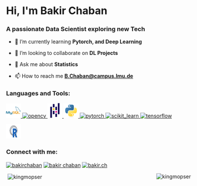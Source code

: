 <h1> Hi, I'm Bakir Chaban</h1>
<h3> A passionate Data Scientist exploring new Tech</h3>

- 🌱 I’m currently learning **Pytorch, and Deep Learning**

- 👯 I’m looking to collaborate on **DL Projects**

- 💬 Ask me about **Statistics**

- 📫 How to reach me **B.Chaban@campus.lmu.de**

  
<h3 align="left">Languages and Tools:</h3>
<p align="left"> <a href="https://www.mysql.com/" target="_blank" rel="noreferrer"> <img src="https://raw.githubusercontent.com/devicons/devicon/master/icons/mysql/mysql-original-wordmark.svg" alt="mysql" width="40" height="40"/> </a> <a href="https://opencv.org/" target="_blank" rel="noreferrer"> <img src="https://www.vectorlogo.zone/logos/opencv/opencv-icon.svg" alt="opencv" width="40" height="40"/> </a> <a href="https://pandas.pydata.org/" target="_blank" rel="noreferrer"> <img src="https://raw.githubusercontent.com/devicons/devicon/2ae2a900d2f041da66e950e4d48052658d850630/icons/pandas/pandas-original.svg" alt="pandas" width="40" height="40"/> </a> <a href="https://www.python.org" target="_blank" rel="noreferrer"> <img src="https://raw.githubusercontent.com/devicons/devicon/master/icons/python/python-original.svg" alt="python" width="40" height="40"/> </a> <a href="https://pytorch.org/" target="_blank" rel="noreferrer"> <img src="https://www.vectorlogo.zone/logos/pytorch/pytorch-icon.svg" alt="pytorch" width="40" height="40"/> </a> <a href="https://scikit-learn.org/" target="_blank" rel="noreferrer"> <img src="https://upload.wikimedia.org/wikipedia/commons/0/05/Scikit_learn_logo_small.svg" alt="scikit_learn" width="40" height="40"/> </a> <a href="https://www.tensorflow.org" target="_blank" rel="noreferrer"> <img src="https://www.vectorlogo.zone/logos/tensorflow/tensorflow-icon.svg" alt="tensorflow" width="40" height="40"/> </a> </p> <a> <img src="R.png" alt="R" width="40" height="40"/> </a> </p>

<h3 align="left">Connect with me:</h3>
<p align="left">
<a href="https://linkedin.com/in/bakirchaban" target="blank"><img align="center" src="https://raw.githubusercontent.com/rahuldkjain/github-profile-readme-generator/master/src/images/icons/Social/linked-in-alt.svg" alt="bakirchaban" height="30" width="40" /></a>
<a href="https://kaggle.com/bakirchaban" target="blank"><img align="center" src="https://raw.githubusercontent.com/rahuldkjain/github-profile-readme-generator/master/src/images/icons/Social/kaggle.svg" alt="bakir chaban" height="30" width="40" /></a>
<a href="https://instagram.com/bakir.ch" target="blank"><img align="center" src="https://raw.githubusercontent.com/rahuldkjain/github-profile-readme-generator/master/src/images/icons/Social/instagram.svg" alt="bakir.ch" height="30" width="40" /></a>
</p>


<p><img align="right" src="https://github-readme-stats.vercel.app/api/top-langs?username=kingmopser&show_icons=true&locale=en&layout=compact" alt="kingmopser" /></p>

<p>&nbsp;<img align="center" src="https://github-readme-stats.vercel.app/api?username=kingmopser&show_icons=true&locale=en" alt="kingmopser" /></p>
